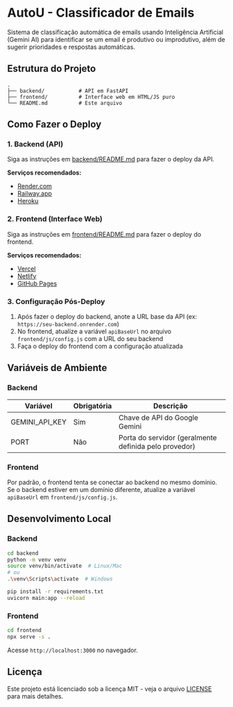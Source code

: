 # AutoU - Classificador de Emails

Sistema de classificação automática de emails usando Inteligência Artificial (Gemini AI) para identificar se um email é produtivo ou improdutivo, além de sugerir prioridades e respostas automáticas.

## Estrutura do Projeto

```
.
├── backend/           # API em FastAPI
├── frontend/          # Interface web em HTML/JS puro
└── README.md          # Este arquivo
```

## Como Fazer o Deploy

### 1. Backend (API)

Siga as instruções em [backend/README.md](backend/README.md) para fazer o deploy da API.

**Serviços recomendados:**
- [Render.com](https://render.com/)
- [Railway.app](https://railway.app/)
- [Heroku](https://www.heroku.com/)

### 2. Frontend (Interface Web)

Siga as instruções em [frontend/README.md](frontend/README.md) para fazer o deploy do frontend.

**Serviços recomendados:**
- [Vercel](https://vercel.com/)
- [Netlify](https://www.netlify.com/)
- [GitHub Pages](https://pages.github.com/)

### 3. Configuração Pós-Deploy

1. Após fazer o deploy do backend, anote a URL base da API (ex: `https://seu-backend.onrender.com`)
2. No frontend, atualize a variável `apiBaseUrl` no arquivo `frontend/js/config.js` com a URL do seu backend
3. Faça o deploy do frontend com a configuração atualizada

## Variáveis de Ambiente

### Backend

| Variável | Obrigatória | Descrição |
|----------|-------------|-----------|
| GEMINI_API_KEY | Sim | Chave de API do Google Gemini |
| PORT | Não | Porta do servidor (geralmente definida pelo provedor) |

### Frontend

Por padrão, o frontend tenta se conectar ao backend no mesmo domínio. Se o backend estiver em um domínio diferente, atualize a variável `apiBaseUrl` em `frontend/js/config.js`.

## Desenvolvimento Local

### Backend

```bash
cd backend
python -m venv venv
source venv/bin/activate  # Linux/Mac
# ou
.\venv\Scripts\activate  # Windows

pip install -r requirements.txt
uvicorn main:app --reload
```

### Frontend

```bash
cd frontend
npx serve -s .
```

Acesse `http://localhost:3000` no navegador.

## Licença

Este projeto está licenciado sob a licença MIT - veja o arquivo [LICENSE](LICENSE) para mais detalhes.
